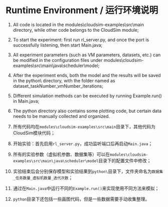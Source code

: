 # Runtime Environment / 运行环境说明

1. All code is located in the modules\cloudsim-examples\src\main directory, while other code belongs to the CloudSim module;

2. To start the experiment: first run rl_server.py, and once the port is successfully listening, then start Main.java;

3. All experiment parameters (such as VM parameters, datasets, etc.) can be modified in the configuration files under modules\cloudsim-examples\src\main\java\scheduler\model;

4. After the experiment ends, both the model and the results will be saved in the python\ directory, with the folder named as dataset_taskNumber_vmNumber_iterations;

5. Different simulation methods can be executed by running Example.run() in Main.java;

6. The python directory also contains some plotting code, but certain data needs to be manually collected and organized.


1. 所有代码均在`modules\cloudsim-examples\src\main`目录下，其他代码为CloudSim模块代码；

2. 开始实验：首先启用`rl_server.py`，成功监听端口后再启动`Main.java`；

3. 所有的实验参数（虚拟机参数、数据集等）可以在`modules\cloudsim-examples\src\main\java\scheduler\model`目录下的配置文件中修改；

4. 实验结束后会分别保存模型和实验结果到`python\`目录下，文件夹命名为`数据集_任务数量_虚拟机数量_迭代次数`；

5. 通过在`Main.java`中运行不同的`Example.run()`来实现使用不同方法来模拟；

6. `python`目录下还包括一些画图代码，但是一些数据需要手动收集整理。
